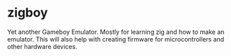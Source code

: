 # zigboy
Yet another Gameboy Emulator. Mostly for learning zig and how to make an emulator. This will also help with creating firmware for microcontrollers and other hardware devices.

